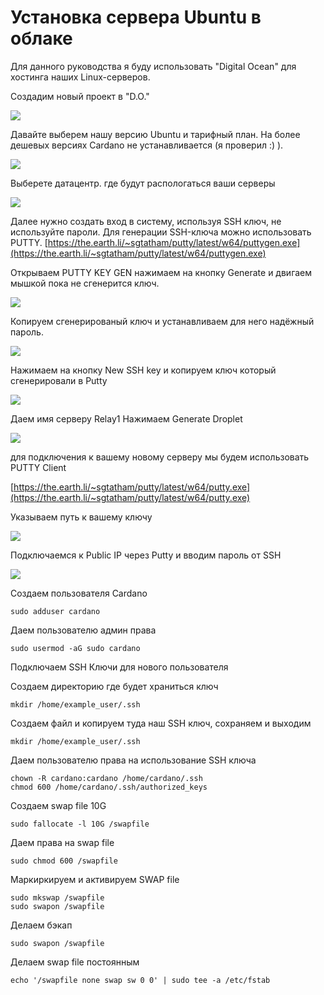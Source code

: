 # Установка сервера Ubuntu в облаке

Для данного руководства я буду использовать "Digital Ocean" для хостинга наших Linux-серверов.

Создадим новый проект в "D.O."

![](../.gitbook/assets/image%20%283%29.png)

Давайте выберем нашу версию Ubuntu и тарифный план. На более дешевых версиях Cardano не устанавливается \(я проверил :\) \).

![](../.gitbook/assets/image%20%284%29.png)

    
  
Выберете  датацентр. где будут распологаться ваши серверы

![](../.gitbook/assets/server%20%281%29.jpg)

Далее нужно создать вход в систему, используя SSH ключ, не используйте пароли. Для генерации SSH-ключа можно использовать PUTTY. [https://the.earth.li/~sgtatham/putty/latest/w64/puttygen.exe](https://the.earth.li/~sgtatham/putty/latest/w64/puttygen.exe)

Открываем PUTTY KEY GEN нажимаем на кнопку Generate  и двигаем мышкой пока не сгенерится ключ.

![](../.gitbook/assets/image%20%2812%29.png)

 Копируем сгенерированый ключ и устанавливаем для него надёжный пароль.

![](../.gitbook/assets/image%20%287%29.png)

Нажимаем на кнопку  New SSH key и копируем ключ который сгенерировали в Putty

![](../.gitbook/assets/image%20%2813%29.png)

Даем имя серверу Relay1 Нажимаем  Generate Droplet

![](../.gitbook/assets/image%20%2814%29.png)

для подключения к вашему новому серверу мы будем использовать PUTTY Client

[https://the.earth.li/~sgtatham/putty/latest/w64/putty.exe](https://the.earth.li/~sgtatham/putty/latest/w64/putty.exe)

Указываем путь к вашему ключу

![](../.gitbook/assets/image%20%2818%29.png)

Подключаемся к Public IP через Putty и вводим пароль от SSH

![](../.gitbook/assets/image%20%2820%29.png)

Создаем пользователя Cardano

```text
sudo adduser cardano
```

Даем пользователю админ права

```text
sudo usermod -aG sudo cardano
```

Подключаем SSH Ключи для нового пользователя

Создаем директорию где будет храниться ключ 

```text
mkdir /home/example_user/.ssh
```

Создаем файл и копируем туда наш SSH ключ, сохраняем и выходим

```text
mkdir /home/example_user/.ssh
```

Даем пользователю права на использование SSH ключа

```text
chown -R cardano:cardano /home/cardano/.ssh
chmod 600 /home/cardano/.ssh/authorized_keys
```

Создаем swap file 10G

```text
sudo fallocate -l 10G /swapfile
```

Даем права на swap file 

```text
sudo chmod 600 /swapfile
```

Маркиркируем и активируем SWAP file

```text
sudo mkswap /swapfile
sudo swapon /swapfile

```

Делаем бэкап

```text
sudo swapon /swapfile
```

Делаем swap file постоянным

```text
echo '/swapfile none swap sw 0 0' | sudo tee -a /etc/fstab
```

